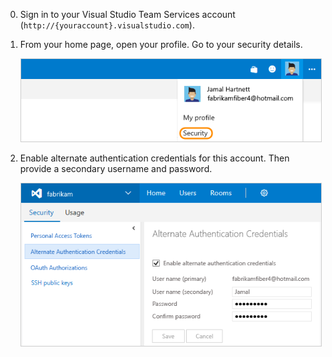 0.  Sign in to your Visual Studio Team Services account 
(```http://{youraccount}.visualstudio.com```).

0.  From your home page, open your profile. Go to your security details.

	<img alt="Go to Team Services home, open your profile, go to Security" src="./_img/my-profile.png" style="border: 1px solid #CCCCCC" />

0. Enable alternate authentication credentials for this account. 
Then provide a secondary username and password.

   <img alt="Enable alternate authentication credentials link on the user profile page" src="./_img/enable-alternate-credentials.png" style="border: 1px solid #CCCCCC" />

